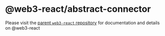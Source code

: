 # @web3-react/abstract-connector

Please visit the [parent `web3-react` repository](https://github.com/NoahZinsmeister/web3-react) for documentation and details  on  @web3-react
